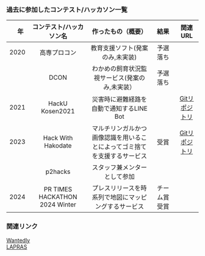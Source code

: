 ### 過去に参加したコンテスト/ハッカソン一覧
|　年 | コンテスト/ハッカソン名 | 作ったもの（概要） | 結果 | 関連URL |
| :---: | :---: | :---: | :---: | :---:|
| 2020 | 高専プロコン　 | 教育支援ソフト(発案のみ,未実装) | 予選落ち　 | |
| | DCON | わかめの飼育状況監視サービス(発案のみ,未実装） | 予選落ち | |
| 2021 | HackU Kosen2021 | 災害時に避難経路を自動で通知するLINE Bot |  | [Gitリポジトリ](https://github.com/hashiba-k-jp/hakodate-a05) |
| 2023 | Hack With Hakodate | マルチリンガルかつ画像認識を用いることによってゴミ捨てを支援するサービス | 受賞　 | [Gitリポジトリ](https://github.com/rgga-16/Hakodate-Hackathon) |
| | p2hacks | スタッフ兼メンターとして参加 | | |
| 2024 | PR TIMES HACKATHON 2024 Winter | プレスリリースを時系列で地図にマッピングするサービス | チーム賞受賞 | |

### 関連リンク
[Wantedly](https://www.wantedly.com/id/satoshi_kawahira)  
[LAPRAS](https://lapras.com/public/OS3QBSA)
